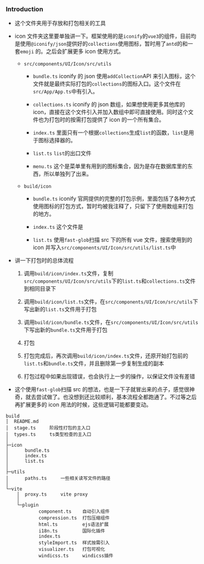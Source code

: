 ### Introduction

- 这个文件夹用于存放和打包相关的工具

- icon 文件夹这里要单独讲一下。框架使用的是`iconify`的`vue3`的组件，目前均是使用`@iconify/json`提供好的`collections`使用图标，暂时用了`antd`的和一套`emoji` 的。之后会扩展更多 icon 使用方式。

  - `src/components/UI/Icon/src/utils`

    - `bundle.ts` iconify 的 json 使用`addCollection`API 来引入图标，这个文件就是最终实际打包的`collections`的图标入口。这个文件在`src/App/App.ts`中有引入。

    - `collections.ts` iconify 的 json 数组，如果想使用更多其他库的 icon，直接在这个文件引入并加入数组中即可直接使用。同时这个文件也为打包时的按需打包提供了 icon 的一个所有集合。

    - `index.ts` 里面只有一个根据`collections`生成`list`的函数，`list`是用于图标选择器的。

    - `list.ts` `list`的出口文件

    - `menu.ts` 这个是菜单里有用到的图标集合，因为是存在数据库里的东西，所以单独列了出来。

  - `build/icon`

    - `bundle.ts` iconify 官网提供的完整的打包示例，里面包括了各种方式使用图标的打包方式，暂时均被我注释了，只留下了使用数组来打包的地方。

    - `index.ts` 这个文件是

    - `list.ts` 使用`fast-glob`扫描 src 下的所有 vue 文件，搜索使用到的 icon 并写入`src/components/UI/Icon/src/utils/list.ts`中

- 讲一下打包时的总体流程

  1.  调用`build/icon/index.ts`文件，复制`src/components/UI/Icon/src/utils`下的`list.ts`和`collections.ts`文件到相同目录下

  2.  调用`build/icon/list.ts`文件，在`src/components/UI/Icon/src/utils`下写出新的`list.ts`文件用于打包

  3.  调用`build/icon/bundle.ts`文件，在`src/components/UI/Icon/src/utils`下写出新的`bundle.ts`文件用于打包

  4.  打包

  5.  打包完成后，再次调用`build/icon/index.ts`文件，还原开始打包前的`list.ts`和`bundle.ts`文件，并且删除第一步复制生成的副本

  6.  打包过程中如果出现错误，也会执行上一步的操作，以保证文件没有差错

- 这个使用`fast-glob`扫描 src 的想法，也是一下子就冒出来的点子，感觉很神奇，就去尝试做了。也没想到还比较顺利，基本流程全都跑通了。不过等之后再扩展更多的 icon 用法的时候，这些逻辑可能都要变动。

```
build
│  README.md
│  stage.ts     阶段性打包的主入口
│  types.ts     ts类型检查的主入口
│
├─icon
│      bundle.ts
│      index.ts
│      list.ts
│
├─utils
│      paths.ts     一些相关读写文件的路径
│
└─vite
    │  proxy.ts     vite proxy
    │
    └─plugin
            component.ts    自动引入组件
            compression.ts  打包压缩组件
            html.ts         ejs语法扩展
            i18n.ts         国际化插件
            index.ts
            styleImport.ts  样式按需引入
            visualizer.ts   打包可视化
            windicss.ts     windicss插件
```
